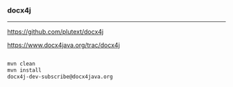 ### docx4j
---
https://github.com/plutext/docx4j

https://www.docx4java.org/trac/docx4j

```
```

```sh
mvn clean
mvn install
docx4j-dev-subscribe@docx4java.org
```

```
```
